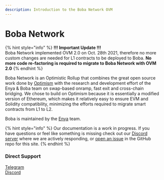 ```yaml
---
description: Introduction to the Boba Network OVM
---
```


# Boba Network

{% hint style="info" %}
**!!! Important Update !!!**\
Boba Network implemented OVM 2.0 on Oct. 28th 2021, therefore no more custom changes are needed for L1 contracts to be deployed to Boba. **No more code re-factoring is required to migrate to Boba Network with OVM 2.0**
{% endhint %}

Boba Network is an Optimistic Rollup that combines the great open source work done by [Optimism](https://community.optimism.io) with the research and development effort of the Enya & Boba team on swap-based onramp, fast exit and cross-chain bridging. We chose to build on Optimism because it is essentially a modified version of Ethereum, which makes it relatively easy to ensure EVM and Solidity compatibility, minimizing the efforts required to migrate smart contracts from L1 to L2.

Boba is maintained by the [Enya](https://enya.ai) team.

{% hint style="info" %}
Our documentation is a work in progress. If you have questions or feel like something is missing check out our [Discord server](https://omg.eco/support) where we are actively responding, or [open an issue](https://github.com/omgnetwork/optimism-v2/issues) in the GitHub repo for this site.
{% endhint %}

### Direct Support

[Telegram](https://t.me/bobadev)\
[Discord](https://omg.eco/support)

###
